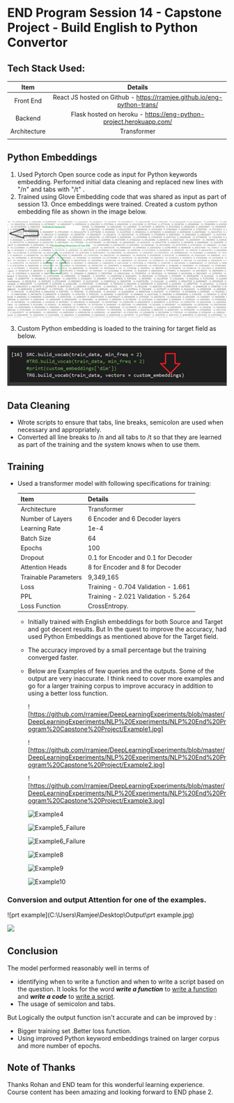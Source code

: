 # END Program Session 14 - Capstone Project - Build English to Python Convertor



## Tech Stack Used:

|     Item     |                           Details                            |
| :----------: | :----------------------------------------------------------: |
|  Front End   | React JS hosted on Github - https://rramjee.github.io/eng-python-trans/ |
|   Backend    | Flask hosted on heroku - https://eng-python-project.herokuapp.com/ |
| Architecture |                         Transformer                          |
|              |                                                              |



## Python Embeddings

1. Used Pytorch Open source code as input for Python keywords embedding. Performed initial data cleaning and replaced new lines with "/n" and tabs with "/t" .
2. Trained using Glove Embedding code that was shared as input as part of session 13. Once embeddings were trained. Created a custom python embedding file  as shown in the image below.

![](https://github.com/rramjee/DeepLearningExperiments/blob/master/DeepLearningExperiments/NLP%20Experiments/NLP%20End%20Program%20Capstone%20Project/Custom%20Embedding%20File.jpg)

3.  Custom Python embedding is loaded to the training for target field as below.

   ![](https://github.com/rramjee/DeepLearningExperiments/blob/master/DeepLearningExperiments/NLP%20Experiments/NLP%20End%20Program%20Capstone%20Project/Custom%20Embedding%20File_new.jpg)

## Data Cleaning

- Wrote scripts to ensure that tabs, line breaks, semicolon are used when necessary and appropriately.
- Converted all line breaks to /n and all tabs to /t so that they are learned as part of the training and the system knows when to use them. 

## Training 

- Used a transformer model with following specifications for training:

  | Item                 | Details                             |
  | -------------------- | ----------------------------------- |
  | Architecture         | Transformer                         |
  | Number of Layers     | 6 Encoder and 6 Decoder layers      |
  | Learning Rate        | 1e-4                                |
  | Batch Size           | 64                                  |
  | Epochs               | 100                                 |
  | Dropout              | 0.1 for Encoder and 0.1 for Decoder |
  | Attention Heads      | 8 for Encoder and 8 for Decoder     |
  | Trainable Parameters | 9,349,165                           |
  | Loss                 | Training - 0.704 Validation - 1.661 |
  | PPL                  | Training - 2.021 Validation - 5.264 |
  | Loss Function        | CrossEntropy.                       |

  - Initially trained with English embeddings for both Source and Target and got decent results. But In the quest to improve the accuracy, had used Python Embeddings as mentioned above for the Target field. 

  - The accuracy improved by a small percentage but the training converged faster.

  - Below are Examples of few queries and the outputs. Some of the output are very inaccurate. I think need to cover more examples and go for a larger training corpus to improve accuracy in addition to using a better loss function.

    ![https://github.com/rramjee/DeepLearningExperiments/blob/master/DeepLearningExperiments/NLP%20Experiments/NLP%20End%20Program%20Capstone%20Project/Example1.jpg]

    ![https://github.com/rramjee/DeepLearningExperiments/blob/master/DeepLearningExperiments/NLP%20Experiments/NLP%20End%20Program%20Capstone%20Project/Example2.jpg]

    ![https://github.com/rramjee/DeepLearningExperiments/blob/master/DeepLearningExperiments/NLP%20Experiments/NLP%20End%20Program%20Capstone%20Project/Example3.jpg]

    ![Example4](C:\Users\Ramjee\Desktop\Output\Example4.jpg)

    ![Example5_Failure](C:\Users\Ramjee\Desktop\Output\Example5_Failure.jpg)

    ![Example6_Failure](C:\Users\Ramjee\Desktop\Output\Example6_Failure.jpg)

    ![Example8](C:\Users\Ramjee\Desktop\Output\Example8.jpg)

    ![Example9](C:\Users\Ramjee\Desktop\Output\Example9.jpg)

    ![Example10](C:\Users\Ramjee\Desktop\Output\Example10.jpg)

### Conversion and output Attention for one of the examples.

![prt example](C:\Users\Ramjee\Desktop\Output\prt example.jpg)

![](C:\Users\Ramjee\Desktop\Output\download.png)

## Conclusion

The model performed reasonably well in terms of 

- identifying when to write a function and when to write a script based on the question. It looks for the word ***write a function*** to <u>write a function</u> and ***write a code*** to <u>write a script</u>.
- The usage of semicolon and tabs.

But Logically the output function isn't accurate and can be improved by :

- Bigger  training set .Better loss function.
- Using improved Python keyword embeddings trained on larger corpus and more number of epochs.

## Note of Thanks

Thanks Rohan and END team for this wonderful learning experience. Course content has been amazing and looking forward to END phase 2. 